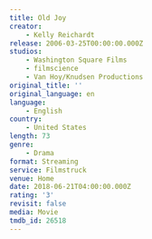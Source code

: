 ```yaml
---
title: Old Joy
creator:
    - Kelly Reichardt
release: 2006-03-25T00:00:00.000Z
studios:
    - Washington Square Films
    - filmscience
    - Van Hoy/Knudsen Productions
original_title: ''
original_language: en
language:
    - English
country:
    - United States
length: 73
genre:
    - Drama
format: Streaming
service: Filmstruck
venue: Home
date: 2018-06-21T04:00:00.000Z
rating: '3'
revisit: false
media: Movie
tmdb_id: 26518
---
```




